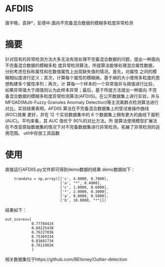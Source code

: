 AFDIIS
===
唐宇皓，袁钟*，彭德中.面向不完备混合数据的模糊多粒度异常检测


摘要
===
针对现有的异常检测方法大多无法有效处理不完备混合数据的问题，提出一种面向不完备混合数据的模糊多粒
度异常检测算法，所提算法能够处理混合属性数据，分别考虑在标称属性和在数值属性上出现缺失值的情况。首先，对属性
之间的模糊相似度进行定义；其次，计算每个属性的模糊熵，基于熵的大小使用多粒度的思想构建多个属性序列；再次，计
算每一个样本的一个异常值并与阈值进行比较，如果异常值大于阈值则认为此样本异常；最后，基于所提方法提出一种面向
不完备混合数据的模糊多粒度异常检测算法(AFDIIS)。在公开数据集上进行实验，并与 MFGAD(Multi-Fuzzy Granules Anomaly
Detection)等主流离群点检测算法进行对比。实验结果表明，AFDIIS 算法在不完备混合数据集上的受试者操作曲线(ROC)效果
更好，并在 12 个实验数据集中的 6 个数据集上拥有更大的曲线下面积(AUC)。平均来看，其 AUC 值优于 90%的对比方法。所
提算法使用模型扩展法在不改变原始数据集的情况下对不完备数据集进行异常检测，拓展了异常检测的适用范围。
util中存放工具函数

使用
===
直接运行AFDIIS.py文件即可得到demo数据的结果
demo数据如下：
```
    trandata = np.array([['c', 4.0000, 0.7000],
                         ['a', "*", 0.4000],
                         ['c', 1.0000, 0.6000],
                         ['*', 2.0000, 0.3000],
                         ['a', 8.0000, 0.5000],
                         ['b', 10.0000, "*"]])
```


结果如下：
```
out_scores=[
            0.77784424
            0.68225438
            0.76327036
            0.75369334
            0.81681734
            0.76119826
            ]
```
相关数据集位于https://github.com/BElloney/Outlier-detection
